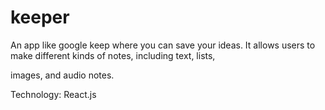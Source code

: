 # keeper

An app like google keep where you can save your ideas. It allows users to make different kinds of notes, including text, lists, 

images, and audio notes.

Technology: React.js
